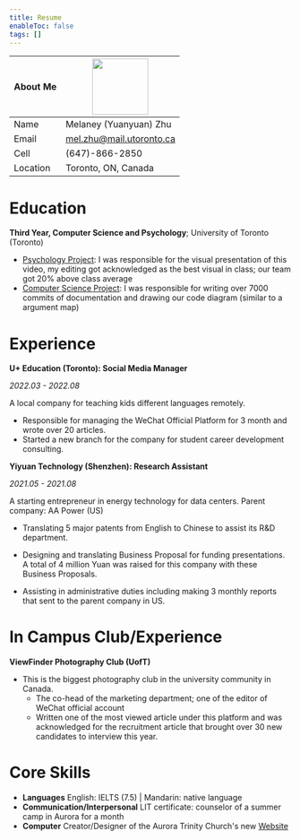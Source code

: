 ```yaml
---
title: Resume
enableToc: false
tags: []
---
```


| About Me | <img src="https://github.com/mel10c/mel.zhu/blob/hugo/content/image/profile.jpg?raw=true" width="100"> |
|----------|----------------------------------------------|
| Name     | Melaney (Yuanyuan) Zhu                       |
| Email    | mel.zhu@mail.utoronto.ca                     |
| Cell     | (647)-866-2850                               |
| Location | Toronto, ON, Canada                          |

# Education

**Third Year, Computer Science and Psychology**; University of Toronto (Toronto)

- [Psychology Project](https://www.youtube.com/watch?v=5gpPHhSoI8Y): I was responsible for the visual presentation of this video, my editing got acknowledged as the best visual in class; our team got 20% above class average
- [Computer Science Project](https://github.com/CSC207-UofT/course-project-gitgarden): I was responsible for writing over 7000 commits of documentation and drawing our code diagram (similar to a argument map)

# Experience

**U+ Education (Toronto): Social Media Manager**

*2022.03 - 2022.08*

A local company for teaching kids different languages remotely.

* Responsible for managing the WeChat Official Platform for 3 month and wrote over 20 articles.
* Started a new branch for the company for student career development consulting.

**Yiyuan Technology (Shenzhen): Research Assistant**

*2021.05 - 2021.08*

A starting entrepreneur in energy technology for data centers. Parent company: AA Power (US)

* Translating 5 major patents from English to Chinese to assist its R&D department.

* Designing and translating Business Proposal for funding presentations. A total of 4 million Yuan was raised for this company with these Business Proposals.

* Assisting in administrative duties including making 3 monthly reports that sent to the parent company in US.


# In Campus Club/Experience

**ViewFinder Photography Club (UofT)**

- This is the biggest photography club in the university community in Canada.
    * The co-head of the marketing department; one of the editor of WeChat official account
    * Written one of the most viewed article under this platform and was acknowledged for the recruitment article that brought over 30 new candidates to interview this year.

# Core Skills

* **Languages** English: IELTS (7.5) | Mandarin: native language
* **Communication/Interpersonal** LIT certificate: counselor of a summer camp in Aurora for a month
* **Computer** Creator/Designer of the Aurora Trinity Church's new [Website](https://www.trinityaurora.ca)

